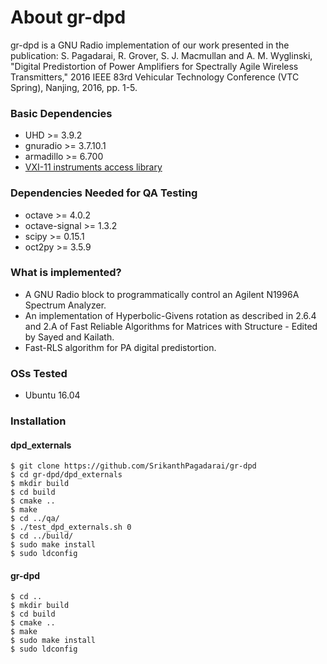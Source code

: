 # About gr-dpd
gr-dpd is a GNU Radio implementation of our work presented in the publication: S. Pagadarai, R. Grover, S. J. Macmullan and A. M. Wyglinski, "Digital Predistortion of Power Amplifiers for Spectrally Agile Wireless Transmitters," 2016 IEEE 83rd Vehicular Technology Conference (VTC Spring), Nanjing, 2016, pp. 1-5.

### Basic Dependencies
 - UHD >= 3.9.2
 - gnuradio >= 3.7.10.1
 - armadillo >= 6.700
 - [VXI-11 instruments access library](https://github.com/f4exb/libvxi11)

### Dependencies Needed for QA Testing
 - octave >= 4.0.2
 - octave-signal >= 1.3.2
 - scipy >= 0.15.1
 - oct2py >= 3.5.9
		 
### What is implemented?
 - A GNU Radio block to programmatically control an Agilent N1996A Spectrum Analyzer.
 - An implementation of Hyperbolic-Givens rotation as described in 2.6.4 and 2.A of Fast Reliable Algorithms for Matrices with Structure - Edited by Sayed and Kailath.
 - Fast-RLS algorithm for PA digital predistortion.

### OSs Tested 
 - Ubuntu 16.04 
 
### Installation
#### dpd_externals
`$ git clone https://github.com/SrikanthPagadarai/gr-dpd` <br />
`$ cd gr-dpd/dpd_externals` <br />
`$ mkdir build` <br />
`$ cd build` <br />
`$ cmake ..` <br />
`$ make` <br />
`$ cd ../qa/` <br />
`$ ./test_dpd_externals.sh 0` <br />
`$ cd ../build/` <br />
`$ sudo make install` <br />
`$ sudo ldconfig` <br />

#### gr-dpd
`$ cd ..` <br />
`$ mkdir build` <br />
`$ cd build` <br />
`$ cmake ..` <br />
`$ make` <br />
`$ sudo make install` <br />
`$ sudo ldconfig` <br />